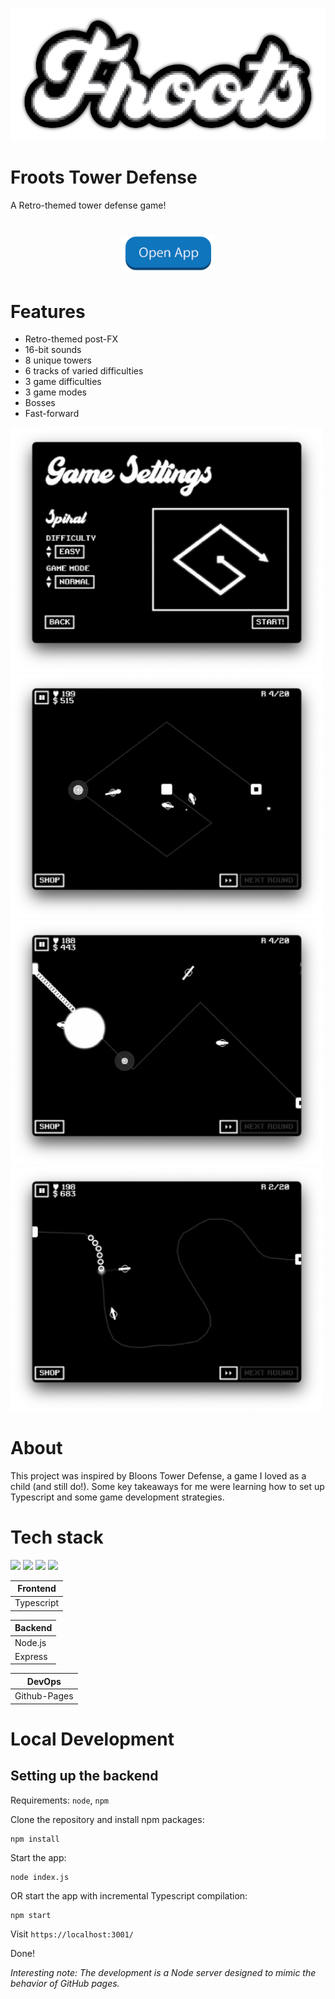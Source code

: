 [![Froots Logo](./assets/FullLogo.png)](https://github.com/ewei2406/Froots/deployments/activity_log?environment=github-pages)

# Froots Tower Defense

A Retro-themed tower defense game!

<h1 align="center">
    <a href="https://ewei2406.github.io/Froots/"><img src="./assets/OpenApp.png" alt="Open App" width="150"></a>
</h1>

# Features

- Retro-themed post-FX
- 16-bit sounds
- 8 unique towers
- 6 tracks of varied difficulties
- 3 game difficulties
- 3 game modes
- Bosses
- Fast-forward

<p>
  <img src="./assets/Demo1.png" width="500">
  <img src="./assets/Demo2.png" width="500">
  <img src="./assets/Demo3.png" width="500">
  <img src="./assets/Demo4.png" width="500">
</p>


# About
This project was inspired by Bloons Tower Defense, a game I loved as a child (and still do!). Some key takeaways for me were learning how to set up Typescript and some game development strategies.

# Tech stack

<p>
    <img src="https://cdn.jsdelivr.net/gh/devicons/devicon/icons/typescript/typescript-original.svg" width="50px"/>
    <img src="https://cdn.jsdelivr.net/gh/devicons/devicon/icons/nodejs/nodejs-original.svg" width="50px" />
    <img src="https://cdn.jsdelivr.net/gh/devicons/devicon/icons/express/express-original.svg" width="50px"/>
    <img src="https://cdn.jsdelivr.net/gh/devicons/devicon/icons/github/github-original.svg" width="50px"/>
</p>


| Frontend |
|---       |
| Typescript    |

| Backend |
|---       |
| Node.js    |
| Express    |

| DevOps |
|---       |
| Github-Pages    |

# Local Development

## Setting up the backend

Requirements: `node`, `npm`

Clone the repository and install npm packages:
```
npm install
```
Start the app:
```
node index.js 
```
OR start the app with incremental Typescript compilation:
```
npm start
```

Visit `https://localhost:3001/`

Done!

*Interesting note: The development is a Node server designed to mimic the behavior of GitHub pages.*
